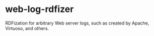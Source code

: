 # web-log-rdfizer
RDFization for arbitrary Web server logs, such as created by Apache, Virtuoso, and others.
